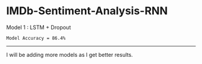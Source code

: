 # IMDb-Sentiment-Analysis-RNN

Model 1 : LSTM + Dropout

`Model Accuracy = 86.4%`

----

I will be adding more models as I get better results.
